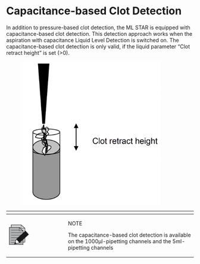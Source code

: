 # Capacitance-based Clot Detection‌

In addition to pressure-based clot detection, the ML STAR is equipped with capacitance-based clot detection. This detection approach works when the aspiration with capacitance Liquid Level Detection is switched on. The capacitance-based clot detection is only valid, if the liquid parameter “Clot retract height” is set (>0).&#x20;

<figure><img src="../../../../../.gitbook/assets/image (62) (1).png" alt="" width="375"><figcaption></figcaption></figure>

<table data-header-hidden><thead><tr><th width="145"></th><th></th></tr></thead><tbody><tr><td><img src="../../../../../.gitbook/assets/image (10) (1) (1) (1) (1) (1) (1) (1) (1).png" alt="" data-size="original"></td><td><p>NOTE</p><p>The capacitance-based clot detection is available on the 1000μl-pipetting channels and the 5ml-pipetting channels</p></td></tr></tbody></table>
